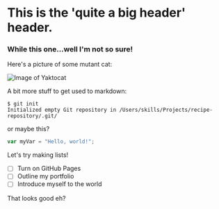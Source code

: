 # This is the 'quite a big header' header.
### While this one...well I'm not so sure!

Here's a picture of some mutant cat: 

![Image of Yaktocat](https://octodex.github.com/images/yaktocat.png)


A bit more stuff to get used to markdown:

```
$ git init
Initialized empty Git repository in /Users/skills/Projects/recipe-repository/.git/
```

or maybe this?

``` javascript
var myVar = "Hello, world!";
```

Let's try making lists!

- [ ] Turn on GitHub Pages
- [ ] Outline my portfolio
- [ ] Introduce myself to the world

That looks good eh?
